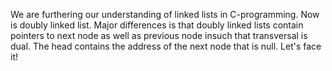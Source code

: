 We are furthering our understanding of linked lists in C-programming. Now is doubly linked list. Major differences is that doubly linked lists contain pointers to next node as well as previous node insuch that transversal is dual. The head contains the address of the next node that is null. Let's face it!
